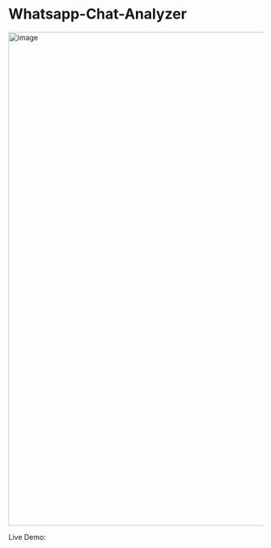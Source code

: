 # Whatsapp-Chat-Analyzer
<img width="1918" height="977" alt="image" src="https://github.com/user-attachments/assets/554e720f-a324-4777-bd86-adefc48e1b1a" />

Live Demo: 

